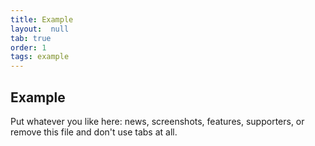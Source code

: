 ```yaml
---
title: Example
layout:  null
tab: true
order: 1
tags: example
---
```


## Example

Put whatever you like here: news, screenshots, features, supporters, or remove this file and don't use tabs at all.

